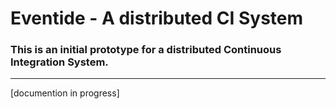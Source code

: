 # Eventide - A distributed CI System
### This is an **initial prototype** for a distributed Continuous Integration System.
---
[documention in progress]
